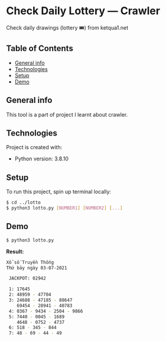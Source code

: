 # Check Daily Lottery ― Crawler
Check daily drawings (lottery 🎟️) from ketqua1.net

## Table of Contents
* [General info](#general-info)
* [Technologies](#technologies)
* [Setup](#setup)
* [Demo](#demo)

## General info
This tool is a part of project I learnt about crawler.

## Technologies
Project is created with:
* Python version: 3.8.10

## Setup
To run this project, spin up terminal locally:
``` bash
$ cd ../lotto
$ python3 lotto.py [NUMBER1] [NUMBER2] [...]
```

## Demo
```sh
$ python3 lotto.py
```
**Result:**
```sh
Xổ số Truyền Thống 
Thứ bảy ngày 03-07-2021

 JACKPOT: 02942

 1: 17645
 2: 48959 - 47704
 3: 24688 - 47185 - 88647
    69454 - 28941 - 40783
 4: 0367 - 9434 - 2504 - 9866
 5: 7440 - 0045 - 1689
    4648 - 0752 - 4737
 6: 518 - 345 - 844
 7: 48 - 69 - 44 - 49
```
